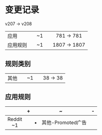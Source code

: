 # 变更记录

v207 -> v208

||||||
|-|:-:|:-:|:-:|:-:|
|应用||~1||781 -> 781|
|应用规则||~1||1807 -> 1807|

## 规则类别

||||||
|-|:-:|:-:|:-:|:-:|
|其他||~1||38 -> 38|

## 应用规则

||+|~|-|
|:-:|-|-|-|
|Reddit<br>~1||<li>其他-Promoted广告||
